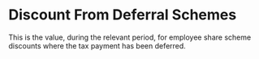 # Discount From Deferral Schemes
This is the value, during the relevant period, for employee share scheme discounts where the tax payment has been deferred.